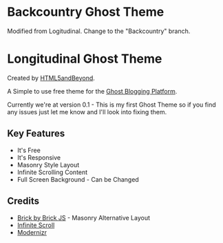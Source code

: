 # Backcountry Ghost Theme

Modified from Logitudinal.  Change to the "Backcountry" branch.

# Longitudinal Ghost Theme

Created by [HTML5andBeyond].

A Simple to use free theme for the [Ghost Blogging Platform].

Currently we're at version 0.1 - This is my first Ghost Theme so if you find any issues just let me know and I'll look into fixing them.

## Key Features

  - It's Free
  - It's Responsive
  - Masonry Style Layout
  - Infinite Scrolling Content
  - Full Screen Background - Can be Changed

## Credits

  - [Brick by Brick JS] - Masonry Alternative Layout
  - [Infinite Scroll]
  - [Modernizr]

[Ghost Blogging Platform]:https://ghost.org/
[Brick by Brick JS]:http://www.html5andbeyond.com/masonry-alternative-jquery-responsive-grid-layout/
[Infinite Scroll]:https://github.com/infinite-scroll/infinite-scroll
[Modernizr]:http://modernizr.com/
[HTML5andBeyond]:http://www.html5andbeyond.com/
